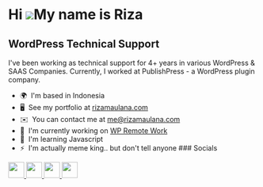 Hi ![](https://user-images.githubusercontent.com/18350557/176309783-0785949b-9127-417c-8b55-ab5a4333674e.gif)My name is Riza
============================================================================================================================

WordPress Technical Support
---------------------------

I've been working as technical support for 4+ years in various WordPress & SAAS Companies. Currently, I worked at PublishPress - a WordPress plugin company.

*   🌍  I'm based in Indonesia
*   🖥️  See my portfolio at [rizamaulana.com](http://https://rizamaulana.com/)
*   ✉️  You can contact me at [me@rizamaulana.com](mailto:me@rizamaulana.com)
*   🚀  I'm currently working on [WP Remote Work](http://wpremotework.com/)
*   🧠  I'm learning Javascript
*   ⚡  I'm actually meme king.. but don't tell anyone
                  ### Socials
                  
                  
<p align="left">
                      <a href="https://www.facebook.com/rizaardiyanto1412" target="_blank" rel="noreferrer">
                    <picture>
                    <source media="(prefers-color-scheme: dark)" srcset="https://raw.githubusercontent.com/rizaardiyanto1412/rizaardiyanto1412/80d850adfc9dacf3466be91dde1a54e552ff0e8b/images/facebook-dark.svg" />
                    <source media="(prefers-color-scheme: light)" srcset="https://raw.githubusercontent.com/rizaardiyanto1412/rizaardiyanto1412/5e7fe66a4faff599ca77ffe05f7d86eae31e7044/images/facebook-white.svg" />
                    <img src="https://raw.githubusercontent.com/rizaardiyanto1412/rizaardiyanto1412/5e7fe66a4faff599ca77ffe05f7d86eae31e7044/images/facebook-white.svg" width="32" height="32" />
                    </picture>
                    </a>
                      <a href="https://www.github.com/rizaardiyanto1412" target="_blank" rel="noreferrer">
                    <picture>
                    <source media="(prefers-color-scheme: dark)" srcset="https://raw.githubusercontent.com/danielcranney/readme-generator/main/public/icons/socials/github-dark.svg" />
                    <source media="(prefers-color-scheme: light)" srcset="https://raw.githubusercontent.com/danielcranney/readme-generator/main/public/icons/socials/github.svg" />
                    <img src="https://raw.githubusercontent.com/danielcranney/readme-generator/main/public/icons/socials/github.svg" width="32" height="32" />
                    </picture>
                    </a>
                      <a href="https://www.linkedin.com/in/rizaardiyanto" target="_blank" rel="noreferrer">
                    <picture>
                    <source media="(prefers-color-scheme: dark)" srcset="https://raw.githubusercontent.com/rizaardiyanto1412/rizaardiyanto1412/80d850adfc9dacf3466be91dde1a54e552ff0e8b/images/linkedin-dark.svg" />
                    <source media="(prefers-color-scheme: light)" srcset="https://raw.githubusercontent.com/rizaardiyanto1412/rizaardiyanto1412/5e7fe66a4faff599ca77ffe05f7d86eae31e7044/images/linkedin-white.svg" />
                    <img src="https://raw.githubusercontent.com/rizaardiyanto1412/rizaardiyanto1412/5e7fe66a4faff599ca77ffe05f7d86eae31e7044/images/linkedin-white.svg" width="32" height="32" />
                    </picture>
                    </a>
                      <a href="https://www.x.com/rizaardiyanto" target="_blank" rel="noreferrer">
                    <picture>
                    <source media="(prefers-color-scheme: dark)" srcset="https://raw.githubusercontent.com/danielcranney/readme-generator/main/public/icons/socials/twitter-dark.svg" />
                    <source media="(prefers-color-scheme: light)" srcset="https://raw.githubusercontent.com/danielcranney/readme-generator/main/public/icons/socials/twitter.svg" />
                    <img src="https://raw.githubusercontent.com/danielcranney/readme-generator/main/public/icons/socials/twitter.svg" width="32" height="32" />
                    </picture>
                    </a></p>